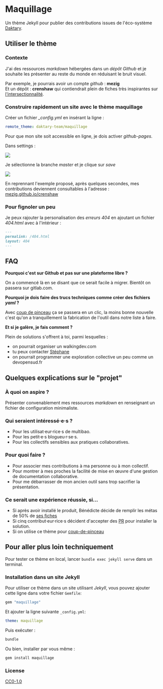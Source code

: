 # Maquillage

Un thème Jekyll pour publier des contributions issues de l'éco-système [Daktary](http://daktary.com).

## Utiliser le thème

### Contexte

J'ai des ressources *markdown* hébergées dans un *dépôt Github* et je souhaite les présenter au reste du monde en réduisant le bruit visuel.

Par exemple, je pourrais avoir un compte *github* : **mezig**  
Et un dépôt : **crenshaw** qui contiendrait plein de fiches très inspirantes sur [l'intersectionnalité](https://fr.wikipedia.org/wiki/Intersectionnalit%C3%A9).     

### Construire rapidement un site avec le thème maquillage

Créer un fichier *_config.yml* en insérant la ligne : 
```yaml
remote_theme: daktary-team/maquillage
```

Pour que mon site soit accessible en ligne, je dois activer *github-pages*.

Dans settings :

![](https://guides.github.com/features/pages/repo-settings.png)

Je sélectionne la branche *master* et je clique sur *save*

![](https://guides.github.com/features/pages/launch-theme-chooser.png)

En reprennant l'exemple proposé, après quelques secondes, mes contributions deviennent consultables à l'adresse : [mezig.github.io/crenshaw]()

### Pour fignoler un peu

Je peux rajouter la personalisation des *erreurs 404* en ajoutant un fichier *404.html* avec à l'intérieur :

```markdown
---
permalink: /404.html
layout: 404
---
```

## FAQ

**Pourquoi c'est sur Github et pas sur une plateforme libre ?**

On a commencé là en se disant que ce serait facile à migrer. Bientôt on passera sur gitlab.com.

**Pourquoi je dois faire des trucs techniques comme créer des fichiers *yaml* ?**

Avec [coup de pinceau](https://github.com/daktary-team/coup-de-pinceau) ça se passera en un clic, la moins bonne nouvelle c'est qu'on a tranquillement la fabrication de l'outil dans notre liste à faire.

**Et si je galère, je fais comment ?**

Plein de solutions s'offrent à toi, parmi lesquelles :
- on pourrait organiser un walkingdev.com
- tu peux contacter [Stéphane](mailto:stephane.langlois@scopyleft.fr)
- on pourrait programmer une exploration collective un peu comme un devopensud.fr

## Quelques explications sur le "projet"

### À quoi on aspire ?
Présenter convenablement mes ressources *markdown* en renseignant un fichier de configuration minimaliste.

### Qui seraient intéressé·e·s ?
- Pour les utilisat·eur·rice·s de multibao.
- Pour les petit·e·s blogueu·r·se·s.
- Pour les collectifs sensibles aux pratiques collaboratives.

### Pour quoi faire ?
- Pour associer mes contributions à ma personne ou à mon collectif.
- Pour montrer à mes proches la facilité de mise en œuvre d'une gestion de documentation collaborative.
- Pour me débarrasser de mon ancien outil sans trop sacrifier la présentation.

### Ce serait une expérience réussie, si...
- Si après avoir installé le produit, Bénédicte décide de remplir les métas de 50% de [ses fiches](https://github.com/bndct-lmbrt/mes-recettes/tree/master/recettes) 
- Si cinq contribut·eur·rice·s décident d'accepter des [PR](https://github.com/bndct-lmbrt/mes-recettes/pull/3) pour installer la solution.
- Si on utilise ce thème pour [coup-de-pinceau](https://github.com/daktary-team/coup-de-pinceau)

## Pour aller plus loin techniquement

Pour tester ce thème en local, lancer `bundle exec jekyll serve` dans un terminal.

### Installation dans un site Jekyll

Pour utiliser ce thème dans un site utilisant *Jekyll*, vous pouvez ajouter cette ligne dans votre fichier `Gemfile`:

```ruby
gem "maquillage"
```

Et ajouter la ligne suivante `_config.yml`:

```yaml
theme: maquillage
```

Puis exécuter :

```bash
bundle
```

Ou bien, installer par vous même :

```bash
gem install maquillage
```

### License

[CC0-1.0](./LICENCE)
